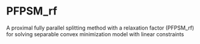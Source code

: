 # PFPSM_rf
A proximal fully parallel splitting method with a relaxation factor (PFPSM_rf) for solving separable convex minimization model with linear constraints
